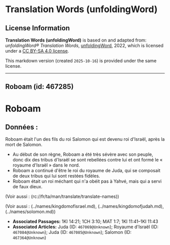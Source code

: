 # Translation Words (unfoldingWord)

## License Information

**Translation Words (unfoldingWord)** is based on and adapted from: _unfoldingWord® Translation Words_, [unfoldingWord](https://unfoldingword.org/utw), 2022, which is licensed under a [CC BY-SA 4.0 license](https://creativecommons.org/licenses/by-sa/4.0/legalcode.en).

This markdown version (created `2025-10-16`) is provided under the same license.



--------------------------------

## Roboam (id: 467285)

Roboam
======

Données :
---------

Roboam était l'un des fils du roi Salomon qui est devenu roi d'Israël, après la mort de Salomon.

* Au début de son règne, Roboam a été très sévère avec son peuple, donc dix des tribus d'Israël se sont rebellées contre lui et ont formé le « royaume d'Israël » dans le nord.
* Roboam a continué d'être le roi du royaume de Juda, qui se composait de deux tribus qui lui sont restées fidèles.
* Roboam était un roi méchant qui n'a obéit pas à Yahvé, mais qui a servi de faux dieux.

(Voir aussi : (rc://fr/ta/man/translate/translate\-names))

(Voir aussi : (../names/kingdomofisrael.md), (../names/kingdomofjudah.md), (../names/solomon.md))

* **Associated Passages:** 1KI 14:21; 1CH 3:10; MAT 1:7; 1KI 11:41–1KI 11:43
* **Associated Articles:** Juda (ID: `467069@Unknown`); Royaume d'Israël (ID: `467084@Unknown`); Juda (ID: `467085@Unknown`); Salomon (ID: `467364@Unknown`)

